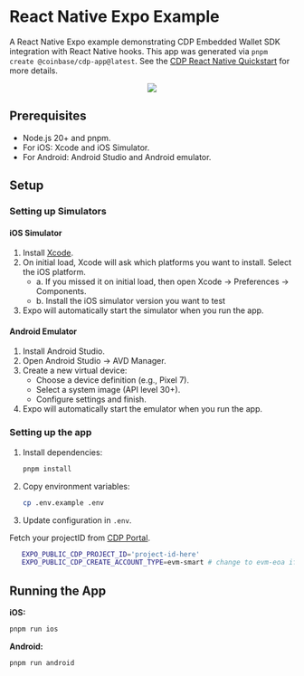 # React Native Expo Example

A React Native Expo example demonstrating CDP Embedded Wallet SDK integration with React Native hooks. This app was generated via `pnpm create @coinbase/cdp-app@latest`. See the [CDP React Native Quickstart](https://docs.cdp.coinbase.com/embedded-wallets/react-native/quickstart) for more details.

<p align="center">
   <img src="https://github.com/user-attachments/assets/c2d3b37a-e358-4113-a11f-b90491fb5b74" />
</p>

## Prerequisites

- Node.js 20+ and pnpm.
- For iOS: Xcode and iOS Simulator.
- For Android: Android Studio and Android emulator.

## Setup

### Setting up Simulators

#### iOS Simulator

1. Install [Xcode](https://developer.apple.com/xcode/).
2. On initial load, Xcode will ask which platforms you want to install. Select the iOS platform.
   - a. If you missed it on initial load, then open Xcode → Preferences → Components.
   - b. Install the iOS simulator version you want to test
3. Expo will automatically start the simulator when you run the app.

#### Android Emulator

1. Install Android Studio.
2. Open Android Studio → AVD Manager.
3. Create a new virtual device:
   - Choose a device definition (e.g., Pixel 7).
   - Select a system image (API level 30+).
   - Configure settings and finish.
4. Expo will automatically start the emulator when you run the app.

### Setting up the app

1. Install dependencies:

   ```bash
   pnpm install
   ```

2. Copy environment variables:

   ```bash
   cp .env.example .env
   ```

3. Update configuration in `.env`.

Fetch your projectID from [CDP Portal](https://portal.cdp.coinbase.com/).

```bash
   EXPO_PUBLIC_CDP_PROJECT_ID='project-id-here'
   EXPO_PUBLIC_CDP_CREATE_ACCOUNT_TYPE=evm-smart # change to evm-eoa if you want an EOA address.
````

## Running the App

**iOS:**

```bash
pnpm run ios
```

**Android:**

```bash
pnpm run android
```

